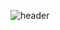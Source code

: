 ![header](https://capsule-render.vercel.app/api?type=transparent&color=1C768F&height=300&section=header&text=DaeEun&desc=Learning%20for%20FE&fontSize=90&fontColor=ffffff)
